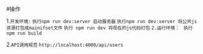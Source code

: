 #操作

1.`开发环境:`
`执行npm run dev:server 启动服务器`
`执行npm run dev:server 将公共js资源打包成mainifset文件`
`执行 npm run dev 将现在的js代码打包`
`2.运行环境： `
`执行 npm run build`

2.`API调用规范`
`http://localhost:4000/api/users` 


